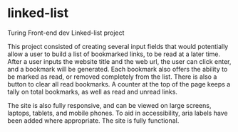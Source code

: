 # linked-list
Turing Front-end dev Linked-list project

This project consisted of creating several input fields that would potentially allow a user to build a list of bookmarked links, to be read at a later time. After a user inputs the website title and the web url, the user can click enter, and a bookmark will be generated.  Each bookmark also offers the ability to be marked as read, or removed completely from the list.  There is also a button to clear all read bookmarks. A counter at the top of the page keeps a tally on total bookmarks, as well as read and unread links.

The site is also fully responsive, and can be viewed on large screens, laptops, tablets, and mobile phones. To aid in accessibility, aria labels have been added where appropriate.  The site is fully functional.
